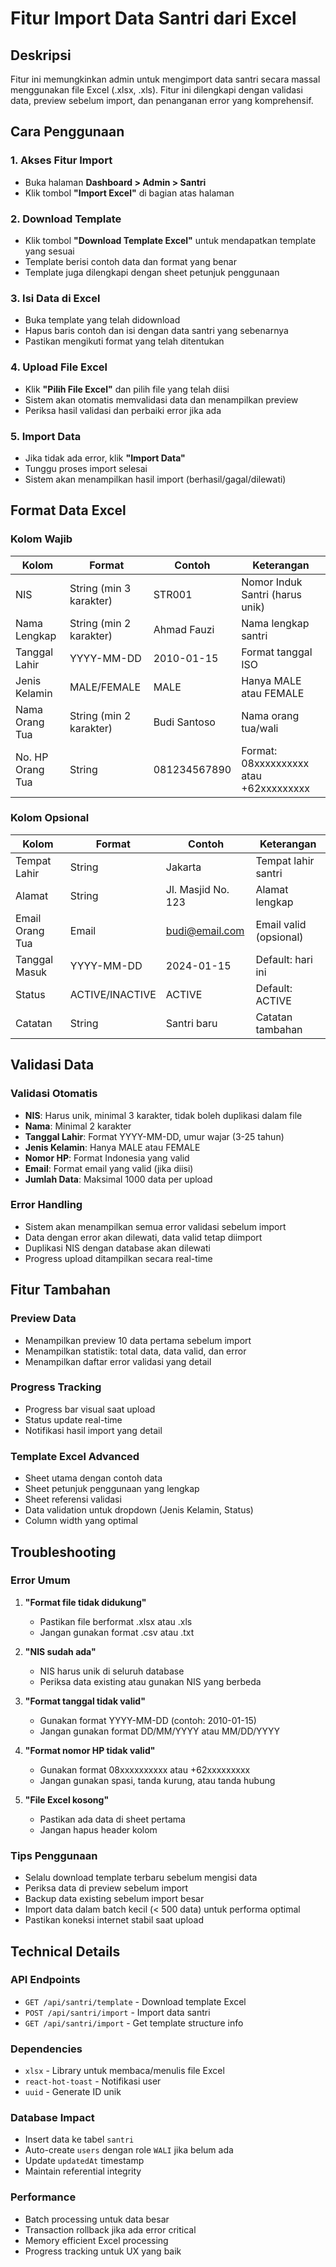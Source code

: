 # Fitur Import Data Santri dari Excel

## Deskripsi

Fitur ini memungkinkan admin untuk mengimport data santri secara massal menggunakan file Excel (.xlsx, .xls). Fitur ini dilengkapi dengan validasi data, preview sebelum import, dan penanganan error yang komprehensif.

## Cara Penggunaan

### 1. Akses Fitur Import

- Buka halaman **Dashboard > Admin > Santri**
- Klik tombol **"Import Excel"** di bagian atas halaman

### 2. Download Template

- Klik tombol **"Download Template Excel"** untuk mendapatkan template yang sesuai
- Template berisi contoh data dan format yang benar
- Template juga dilengkapi dengan sheet petunjuk penggunaan

### 3. Isi Data di Excel

- Buka template yang telah didownload
- Hapus baris contoh dan isi dengan data santri yang sebenarnya
- Pastikan mengikuti format yang telah ditentukan

### 4. Upload File Excel

- Klik **"Pilih File Excel"** dan pilih file yang telah diisi
- Sistem akan otomatis memvalidasi data dan menampilkan preview
- Periksa hasil validasi dan perbaiki error jika ada

### 5. Import Data

- Jika tidak ada error, klik **"Import Data"**
- Tunggu proses import selesai
- Sistem akan menampilkan hasil import (berhasil/gagal/dilewati)

## Format Data Excel

### Kolom Wajib

| Kolom            | Format                  | Contoh       | Keterangan                             |
| ---------------- | ----------------------- | ------------ | -------------------------------------- |
| NIS              | String (min 3 karakter) | STR001       | Nomor Induk Santri (harus unik)        |
| Nama Lengkap     | String (min 2 karakter) | Ahmad Fauzi  | Nama lengkap santri                    |
| Tanggal Lahir    | YYYY-MM-DD              | 2010-01-15   | Format tanggal ISO                     |
| Jenis Kelamin    | MALE/FEMALE             | MALE         | Hanya MALE atau FEMALE                 |
| Nama Orang Tua   | String (min 2 karakter) | Budi Santoso | Nama orang tua/wali                    |
| No. HP Orang Tua | String                  | 081234567890 | Format: 08xxxxxxxxxx atau +62xxxxxxxxx |

### Kolom Opsional

| Kolom           | Format          | Contoh             | Keterangan             |
| --------------- | --------------- | ------------------ | ---------------------- |
| Tempat Lahir    | String          | Jakarta            | Tempat lahir santri    |
| Alamat          | String          | Jl. Masjid No. 123 | Alamat lengkap         |
| Email Orang Tua | Email           | budi@email.com     | Email valid (opsional) |
| Tanggal Masuk   | YYYY-MM-DD      | 2024-01-15         | Default: hari ini      |
| Status          | ACTIVE/INACTIVE | ACTIVE             | Default: ACTIVE        |
| Catatan         | String          | Santri baru        | Catatan tambahan       |

## Validasi Data

### Validasi Otomatis

- **NIS**: Harus unik, minimal 3 karakter, tidak boleh duplikasi dalam file
- **Nama**: Minimal 2 karakter
- **Tanggal Lahir**: Format YYYY-MM-DD, umur wajar (3-25 tahun)
- **Jenis Kelamin**: Hanya MALE atau FEMALE
- **Nomor HP**: Format Indonesia yang valid
- **Email**: Format email yang valid (jika diisi)
- **Jumlah Data**: Maksimal 1000 data per upload

### Error Handling

- Sistem akan menampilkan semua error validasi sebelum import
- Data dengan error akan dilewati, data valid tetap diimport
- Duplikasi NIS dengan database akan dilewati
- Progress upload ditampilkan secara real-time

## Fitur Tambahan

### Preview Data

- Menampilkan preview 10 data pertama sebelum import
- Menampilkan statistik: total data, data valid, dan error
- Menampilkan daftar error validasi yang detail

### Progress Tracking

- Progress bar visual saat upload
- Status update real-time
- Notifikasi hasil import yang detail

### Template Excel Advanced

- Sheet utama dengan contoh data
- Sheet petunjuk penggunaan yang lengkap
- Sheet referensi validasi
- Data validation untuk dropdown (Jenis Kelamin, Status)
- Column width yang optimal

## Troubleshooting

### Error Umum

1. **"Format file tidak didukung"**
   - Pastikan file berformat .xlsx atau .xls
   - Jangan gunakan format .csv atau .txt

2. **"NIS sudah ada"**
   - NIS harus unik di seluruh database
   - Periksa data existing atau gunakan NIS yang berbeda

3. **"Format tanggal tidak valid"**
   - Gunakan format YYYY-MM-DD (contoh: 2010-01-15)
   - Jangan gunakan format DD/MM/YYYY atau MM/DD/YYYY

4. **"Format nomor HP tidak valid"**
   - Gunakan format 08xxxxxxxxxx atau +62xxxxxxxxx
   - Jangan gunakan spasi, tanda kurung, atau tanda hubung

5. **"File Excel kosong"**
   - Pastikan ada data di sheet pertama
   - Jangan hapus header kolom

### Tips Penggunaan

- Selalu download template terbaru sebelum mengisi data
- Periksa data di preview sebelum import
- Backup data existing sebelum import besar
- Import data dalam batch kecil (< 500 data) untuk performa optimal
- Pastikan koneksi internet stabil saat upload

## Technical Details

### API Endpoints

- `GET /api/santri/template` - Download template Excel
- `POST /api/santri/import` - Import data santri
- `GET /api/santri/import` - Get template structure info

### Dependencies

- `xlsx` - Library untuk membaca/menulis file Excel
- `react-hot-toast` - Notifikasi user
- `uuid` - Generate ID unik

### Database Impact

- Insert data ke tabel `santri`
- Auto-create `users` dengan role `WALI` jika belum ada
- Update `updatedAt` timestamp
- Maintain referential integrity

### Performance

- Batch processing untuk data besar
- Transaction rollback jika ada error critical
- Memory efficient Excel processing
- Progress tracking untuk UX yang baik
